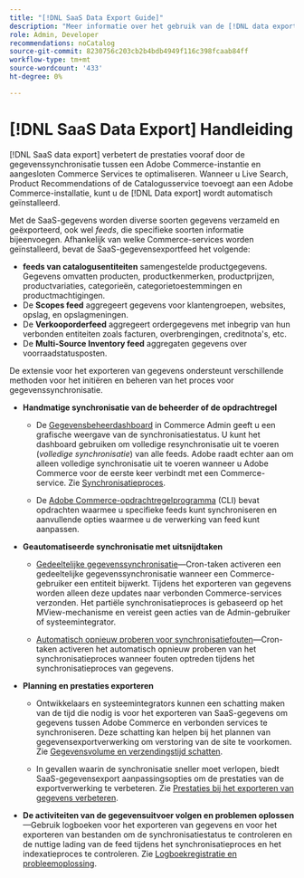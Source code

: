 ```yaml
---
title: "[!DNL SaaS Data Export Guide]"
description: "Meer informatie over het gebruik van de [!DNL data export] extensie voor Adobe Commerce SaaS-services waarmee gegevens worden gesynchroniseerd tussen Adobe Commerce en verbonden Commerce-services."
role: Admin, Developer
recommendations: noCatalog
source-git-commit: 8230756c203cb2b4bdb4949f116c398fcaab84ff
workflow-type: tm+mt
source-wordcount: '433'
ht-degree: 0%

---
```


# [!DNL SaaS Data Export] Handleiding

[!DNL SaaS data export] verbetert de prestaties vooraf door de gegevenssynchronisatie tussen een Adobe Commerce-instantie en aangesloten Commerce Services te optimaliseren. Wanneer u Live Search, Product Recommendations of de Catalogusservice toevoegt aan een Adobe Commerce-installatie, kunt u de [!DNL Data export] wordt automatisch geïnstalleerd.

Met de SaaS-gegevens worden diverse soorten gegevens verzameld en geëxporteerd, ook wel _feeds_, die specifieke soorten informatie bijeenvoegen. Afhankelijk van welke Commerce-services worden geïnstalleerd, bevat de SaaS-gegevensexportfeed het volgende:

- **feeds van catalogusentiteiten** samengestelde productgegevens. Gegevens omvatten producten, productkenmerken, productprijzen, productvariaties, categorieën, categorietoestemmingen en productmachtigingen.
- De **Scopes feed** aggregeert gegevens voor klantengroepen, websites, opslag, en opslagmeningen.
- De **Verkooporderfeed** aggregeert ordergegevens met inbegrip van hun verbonden entiteiten zoals facturen, overbrengingen, creditnota&#39;s, etc.
- De **Multi-Source Inventory feed** aggregaten gegevens over voorraadstatusposten.

De extensie voor het exporteren van gegevens ondersteunt verschillende methoden voor het initiëren en beheren van het proces voor gegevenssynchronisatie.

- **Handmatige synchronisatie van de beheerder of de opdrachtregel**

   - De [Gegevensbeheerdashboard](https://experienceleague.adobe.com/en/docs/commerce-admin/systems/data-transfer/data-dashboard) in Commerce Admin geeft u een grafische weergave van de synchronisatiestatus. U kunt het dashboard gebruiken om volledige resynchronisatie uit te voeren (_volledige synchronisatie_) van alle feeds. Adobe raadt echter aan om alleen volledige synchronisatie uit te voeren wanneer u Adobe Commerce voor de eerste keer verbindt met een Commerce-service. Zie [Synchronisatieproces](data-synchronization.md).

   - De [Adobe Commerce-opdrachtregelprogramma](https://experienceleague.adobe.com/en/docs/commerce-operations/configuration-guide/cli/config-cli) (CLI) bevat opdrachten waarmee u specifieke feeds kunt synchroniseren en aanvullende opties waarmee u de verwerking van feed kunt aanpassen.

- **Geautomatiseerde synchronisatie met uitsnijdtaken**

   - [Gedeeltelijke gegevenssynchronisatie](data-synchronization.md#partial-synchronization-with-cron-jobs)—Cron-taken activeren een gedeeltelijke gegevenssynchronisatie wanneer een Commerce-gebruiker een entiteit bijwerkt. Tijdens het exporteren van gegevens worden alleen deze updates naar verbonden Commerce-services verzonden. Het partiële synchronisatieproces is gebaseerd op het MView-mechanisme en vereist geen acties van de Admin-gebruiker of systeemintegrator.

   - [Automatisch opnieuw proberen voor synchronisatiefouten](data-synchronization.md#failed-items-sync-for-error-recovery)—Cron-taken activeren het automatisch opnieuw proberen van het synchronisatieproces wanneer fouten optreden tijdens het synchronisatieproces van gegevens.

- **Planning en prestaties exporteren**

   - Ontwikkelaars en systeemintegrators kunnen een schatting maken van de tijd die nodig is voor het exporteren van SaaS-gegevens om gegevens tussen Adobe Commerce en verbonden services te synchroniseren. Deze schatting kan helpen bij het plannen van gegevensexportverwerking om verstoring van de site te voorkomen. Zie [Gegevensvolume en verzendingstijd schatten](estimate-data-volume-sync-time.md).

   - In gevallen waarin de synchronisatie sneller moet verlopen, biedt SaaS-gegevensexport aanpassingsopties om de prestaties van de exportverwerking te verbeteren. Zie [Prestaties bij het exporteren van gegevens verbeteren](customize-export-processing.md).

- **De activiteiten van de gegevensuitvoer volgen en problemen oplossen**—Gebruik logboeken voor het exporteren van gegevens en voor het exporteren van bestanden om de synchronisatiestatus te controleren en de nuttige lading van de feed tijdens het synchronisatieproces en het indexatieproces te controleren. Zie [Logboekregistratie en probleemoplossing](troubleshooting-logging.md).



